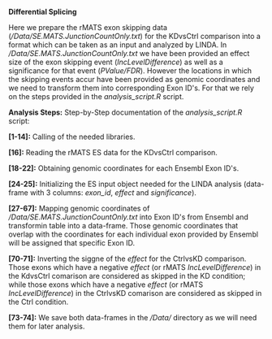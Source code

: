 **Differential Splicing**

Here we prepare the rMATS exon skipping data (*/Data/SE.MATS.JunctionCountOnly.txt*) for the KDvsCtrl comparison into a 
format which can be taken as an input and analyzed by LINDA. In */Data/SE.MATS.JunctionCountOnly.txt* we have been provided an effect size of the exon skipping
event (*IncLevelDifference*) as well as a significance for that event (*PValue/FDR*). However the locations in which the skipping events accur have been provided as
genomic coordinates and we need to transform them into corresponding Exon ID's. For that we rely on the steps provided in the *analysis_script.R* script.

**Analysis Steps:**
Step-by-Step documentation of the *analysis_script.R* script:

**[1-14]:** Calling of the needed libraries.

**[16]:** Reading the rMATS ES data for the KDvsCtrl comparison.

**[18-22]:** Obtaining genomic coordinates for each Ensembl Exon ID's.

**[24-25]:** Initializing the ES input object needed for the LINDA analysis (data-frame with 3 columns: *exon_id*, *effect* and *significance*).

**[27-67]:** Mapping genomic coordinates of */Data/SE.MATS.JunctionCountOnly.txt* into Exon ID's from Ensembl and transformin table into a data-frame. Those 
genomic coordinates that overlap with the coordinates for each individual exon provided by Ensembl will be assigned that specific Exon ID.

**[70-71]:** Inverting the siggne of the *effect* for the CtrlvsKD comparison. Those exons which have a negative *effect* (or rMATS *IncLevelDifference*) in the 
KdvsCtrl comarison are considered as skipped in the KD condition; while those exons which have a negative *effect* (or rMATS *IncLevelDifference*) in the 
CtrlvsKD comarison are considered as skipped in the Ctrl condition.

**[73-74]:** We save both data-frames in the */Data/* directory as we will need them for later analysis.
